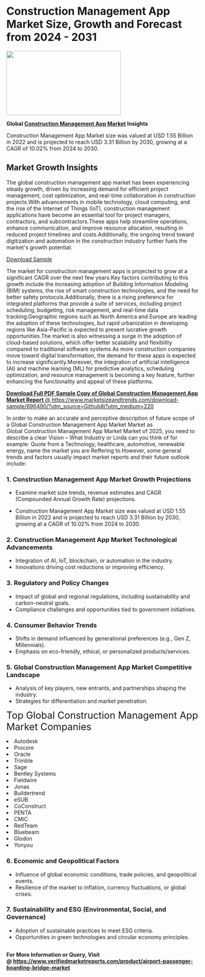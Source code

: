 <H1>Construction Management App Market Size, Growth and Forecast from 2024 - 2031</H1><img class="aligncenter size-medium wp-image-584254" src="https://thirdeyenews.in/wp-content/uploads/2024/09/Global-Market-Research-300x168.jpeg" alt="" width="300" height="168" /><p><strong>Global&nbsp;<a href="https://www.marketsizeandtrends.com/download-sample/696490/?utm_source=Github8j?utm_medium=220">Construction Management App Market</a> Insights</strong></p><p>Construction Management App Market size was valued at USD 1.55 Billion in 2022 and is projected to reach USD 3.31 Billion by 2030, growing at a CAGR of 10.02% from 2024 to 2030.</p><p><h2>Market Growth Insights</h2> <p>The global construction management app market has been experiencing steady growth, driven by increasing demand for efficient project management, cost optimization, and real-time collaboration in construction projects.With advancements in mobile technology, cloud computing, and the rise of the Internet of Things (IoT), construction management applications have become an essential tool for project managers, contractors, and subcontractors.These apps help streamline operations, enhance communication, and improve resource allocation, resulting in reduced project timelines and costs.Additionally, the ongoing trend toward digitization and automation in the construction industry further fuels the market's growth potential.</p> <p><a href="#">Download Sample</a></p> <p>The market for construction management apps is projected to grow at a significant CAGR over the next few years.Key factors contributing to this growth include the increasing adoption of Building Information Modeling (BIM) systems, the rise of smart construction technologies, and the need for better safety protocols.Additionally, there is a rising preference for integrated platforms that provide a suite of services, including project scheduling, budgeting, risk management, and real-time data tracking.Geographic regions such as North America and Europe are leading the adoption of these technologies, but rapid urbanization in developing regions like Asia-Pacific is expected to present lucrative growth opportunities.The market is also witnessing a surge in the adoption of cloud-based solutions, which offer better scalability and flexibility compared to traditional software systems.As more construction companies move toward digital transformation, the demand for these apps is expected to increase significantly.Moreover, the integration of artificial intelligence (AI) and machine learning (ML) for predictive analytics, scheduling optimization, and resource management is becoming a key feature, further enhancing the functionality and appeal of these platforms.<p><a href="#"></p><p><span class=""><strong>Download Full PDF Sample Copy of Global Construction Management App Market Report</strong> @ <a href="https://www.marketsizeandtrends.com/download-sample/696490/?utm_source=Github8j?utm_medium=220" target="_blank">https://www.marketsizeandtrends.com/download-sample/696490/?utm_source=Github8j?utm_medium=220</a></span></p><p>In order to make an accurate and perceptive description of future scope of a Global&nbsp;Construction Management App Market Market as Global&nbsp;Construction Management App Market Market of 2025, you need to describe a clear Vision &ndash; What Industry or Linda can you think of for example: Quote from a Technology, healthcare, automotive, renewable energy, name the market you are Reffering to.However, some general trends and factors usually impact market reports and their future outlook include:</p><h3>1.&nbsp;<strong>Construction Management App Market Growth Projections</strong></h3><ul><li>Examine market size trends, revenue estimates and CAGR (Compounded Annual Growth Rate) projections.</li><li><p>Construction Management App Market size was valued at USD 1.55 Billion in 2022 and is projected to reach USD 3.31 Billion by 2030, growing at a CAGR of 10.02% from 2024 to 2030.</p></li></ul><h3>2.&nbsp;<strong>Construction Management App Market Technological Advancements</strong></h3><ul><li>Integration of AI, IoT, blockchain, or automation in the industry.</li><li>Innovations driving cost reductions or improving efficiency.</li></ul><h3>3.&nbsp;<strong>Regulatory and Policy Changes</strong></h3><ul><li>Impact of global and regional regulations, including sustainability and carbon-neutral goals.</li><li>Compliance challenges and opportunities tied to government initiatives.</li></ul><h3>4.&nbsp;<strong>Consumer Behavior Trends</strong></h3><ul><li>Shifts in demand influenced by generational preferences (e.g., Gen Z, Millennials).</li><li>Emphasis on eco-friendly, ethical, or personalized products/services.</li></ul><h3>5.&nbsp;<strong>Global Construction Management App Market Competitive Landscape</strong></h3><ul><li>Analysis of key players, new entrants, and partnerships shaping the industry.</li><li>Strategies for differentiation and market penetration.</li></ul><p data-pm-slice="1 1 []"><span style="color: inherit; font-family: inherit; font-size: 25px;">Top Global Construction Management App Market Companies</span></p><div class="" data-test-id=""><p><li>Autodesk</li><li> Procore</li><li> Oracle</li><li> Trimble</li><li> Sage</li><li> Bentley Systems</li><li> Fieldwire</li><li> Jonas</li><li> Buildertrend</li><li> eSUB</li><li> CoConstruct</li><li> PENTA</li><li> CMiC</li><li> RedTeam</li><li> Bluebeam</li><li> Glodon</li><li> Yonyou</li></p></div><h3>6.&nbsp;<strong>Economic and Geopolitical Factors</strong></h3><ul><li>Influence of global economic conditions, trade policies, and geopolitical events.</li><li>Resilience of the market to inflation, currency fluctuations, or global crises.</li></ul><h3>7.&nbsp;<strong>Sustainability and ESG (Environmental, Social, and Governance)</strong></h3><ul><li>Adoption of sustainable practices to meet ESG criteria.</li><li>Opportunities in green technologies and circular economy principles.</li></ul><h2><strong style="font-size: 14px;">For More Information or Query, Visit @&nbsp;</strong><a style="background-color: #ffffff; font-size: 14px;" href="https://www.marketsizeandtrends.com/report/construction-management-app-market/" target="_blank">https://www.verifiedmarketreports.com/product/airport-passenger-boarding-bridge-market</a></h2>